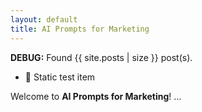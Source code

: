 ```yaml
---
layout: default
title: AI Prompts for Marketing
---
```


**DEBUG:** Found {{ site.posts | size }} post(s).

<ul>
  <li>🔧 Static test item</li>
</ul>

Welcome to **AI Prompts for Marketing**!
…
